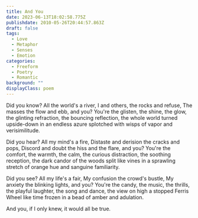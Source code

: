 ```yaml
---
title: And You
date: 2023-06-13T18:02:58.775Z
publishdate: 2010-05-26T20:44:57.863Z
draft: false
tags:
  - Love
  - Metaphor
  - Senses
  - Emotion
categories:
  - Freeform
  - Poetry
  - Romantic
background: ""
displayClass: poem
---
```


Did you know?
All the world's a river,
I and others, the rocks and refuse,
The masses the flow and ebb,
and you? You're the glisten, the shine, the glow,
the glinting refraction, the bouncing reflection,
the whole world turned upside-down in an endless azure splotched with wisps of vapor and verisimilitude.

Did you hear?
All my mind's a fire,
Distaste and derision the cracks and pops,
Discord and doubt the hiss and the flare,
and you? You're the comfort, the warmth, the calm,
the curious distraction, the soothing reception,
the dark candor of the woods split like vines in a sprawling stretch of orange hue and sanguine familiarity.

Did you see?
All my life's a fair,
My confusion the crowd's bustle,
My anxiety the blinking lights,
and you? You're the candy, the music, the thrills,
the playful laughter, the song and dance,
the view on high a stopped Ferris Wheel like time frozen in a bead of amber and adulation.

And you, if I only knew, it would all be true.
